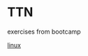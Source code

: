 # TTN

exercises from bootcamp

[linux](https://docs.google.com/document/d/10_viKGxIEc_92vb-JlA_ycdCcSvlLiyui9CpSyAmkWw/edit?usp=sharing)
